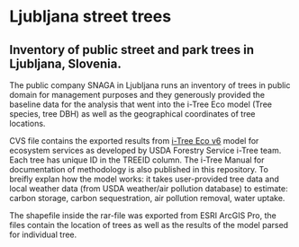 # Ljubljana street trees
## Inventory of public street and park trees in Ljubljana, Slovenia.

The public company SNAGA in Ljubljana runs an inventory of trees in public domain for management purposes and they generously provided the baseline data for the analysis that went into the i-Tree Eco model (Tree species, tree DBH) as well as the geographical coordinates of tree locations.

CVS file contains the exported results from [i-Tree Eco v6](www.itreetools.org) model for ecosystem services as developed by USDA Forestry Service i-Tree team. Each tree has unique ID in the TREEID column. The i-Tree Manual for documentation of methodology is also published in this repository. To breifly explan how the model works: it takes user-provided tree data and local weather data (from USDA weather/air pollution database) to estimate: carbon storage, carbon sequestration, air pollution removal, water uptake. 

The shapefile inside the rar-file was exported from ESRI ArcGIS Pro, the files contain the location of trees as well as the results of the model parsed for individual tree.
